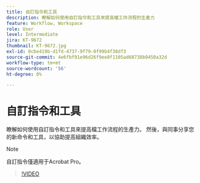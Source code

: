 ```yaml
---
title: 自訂指令和工具
description: 瞭解如何使用自訂指令和工具來提高檔工作流程的生產力
feature: Workflow, Workspace
role: User
level: Intermediate
jira: KT-9672
thumbnail: KT-9672.jpg
exl-id: 0cbe419b-d1fd-4737-9f79-0f99b4f38df3
source-git-commit: 4e6fbf91e96d26f9ee8f1105ad68738b9450a32d
workflow-type: tm+mt
source-wordcount: '56'
ht-degree: 0%

---
```


# 自訂指令和工具

瞭解如何使用自訂指令和工具來提高檔工作流程的生產力。 然後，與同事分享您的新命令和工具，以協助提高組織效率。

>[!NOTE]
>
>自訂指令僅適用于Acrobat Pro。

>[!VIDEO](https://video.tv.adobe.com/v/340545?quality=12&learn=on&hidetitle=true)
